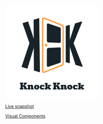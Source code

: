 <img src="./docs/logo.svg" title="" alt="my image" data-align="center">

[Live snapshot](https://frolicking-melomakarona-390640.netlify.app/)

[Visual Components](https://frolicking-melomakarona-390640.netlify.app/#storybook)

